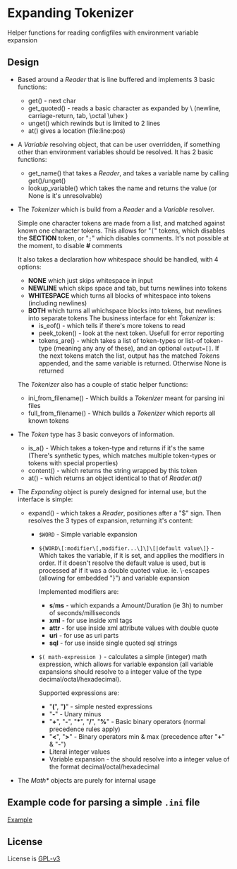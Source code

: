 # Expanding Tokenizer

Helper functions for reading configfiles with environment variable expansion

## Design

* Based around a *Reader* that is line buffered and implements 3 basic functions:
  * get() - next char
  * get_quoted() - reads a basic character as expanded by \\ (newline, carriage-return, tab, \\octal \\uhex ) 
  * unget() which rewinds but is limited to 2 lines
  * at() gives a location (file:line:pos)
* A *Variable* resolving object, that can be user overridden, if something other than environment variables should be
  resolved. It has 2 basic functions:
  * get_name() that takes a *Reader*, and takes a variable name by calling get()/unget()
  * lookup_variable() which takes the name and returns the value (or None is it's unresolvable)
* The *Tokenizer* which is build from a *Reader* and a *Variable* resolver.

  Simple one character tokens are made from a list, and matched against known one character tokens. This allows for
  "`[`" tokens, which disables the **SECTION** token, or "`;`" which disables comments. It's not possible at the moment,
  to disable **#** comments
  
  It also takes a declaration how whitespace should be handled, with 4 options:
  * **NONE** which just skips whitespace in input
  * **NEWLINE** which skips space and tab, but turns newlines into tokens
  * **WHITESPACE** which turns all blocks of whitespace into tokens (including newlines)
  * **BOTH** which turns all whichspace blocks into tokens, but newlines into separate tokens
  The business interface for eht *Tokenizer* is:
    * is_eof() - which tells if there's more tokens to read
    * peek_token() - look at the next token. Usefull for error reporting
    * tokens_are() - which takes a list of token-types or list-of token-type (meaning any any of these), and an optional
      `output=[]`. If the next tokens match the list, output has the matched *Token*s appended, and the same variable is
      returned. Otherwise None is returned
  
  The *Tokenizer* also has a couple of  static helper functions:
   * ini_from_filename() - Which builds a *Tokenizer* meant for parsing ini files
   * full_from_filename() - Which builds a *Tokenizer* which reports all known tokens 
   
  
* The *Token* type has 3 basic conveyors of information.
  * is_a() - Which takes a token-type and returns if it's the same (There's synthetic types, which matches multiple
    token-types or tokens with special properties)
  * content() - which returns the string wrapped by this token
  * at() - which returns an object identical to that of *Reader.at()*
  
* The *Expanding* object is purely designed for internal use, but the interface is simple:
  * expand() - which takes a *Reader*, positiones after a "$" sign. Then resolves the 3 types of expansion, returning it's
    content:
    * `$WORD` - Simple variable expansion
    * `${WORD\[:modifier\[,modifier...\]\]\[|default value\]}` - Which takes the variable, if it is set, and applies the
      modifiers in order. If it doesn't resolve the default value is used, but is processed af if it was a double
      quoted value. ie. \\-escapes (allowing for embedded "}") and variable expansion
      
      Implemented modifiers are:
      * **s**/**ms** - which expands a Amount/Duration (ie 3h) to number of seconds/milliseconds
      * **xml** - for use inside xml tags
      * **attr** - for use inside xml attribute values with double quote
      * **uri** - for use as uri parts
      * **sql** - for use inside single quoted sql strings
    * `$( math-expression )` - calculates a simple (integer) math expression, which allows for variable expansion (all
      variable expansions should resolve to a integer value of the type decimal/octal/hexadecimal).
      
      Supported expressions are:
      * "**(**", "**)**" - simple nested expressions
      * "**-**" - Unary minus
      * "**+**", "**-**", "__*__", "**/**", "**%**" - Basic binary operators (normal precedence rules apply)
      * "**<**", "**>**" -  Binary operators min & max (precedence after "**+**" & "**-**")
      * Literal integer values
      * Variable expansion - the should resolve into a integer value of the format decimal/octal/hexadecimal
* The _Math*_ objects are purely for internal usage

## Example code for parsing a simple `.ini` file

[Example](example/)

## License

License is [GPL-v3](https://www.gnu.org/licenses/gpl-3.0.txt])
